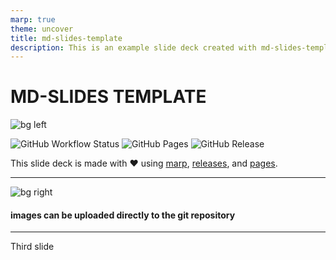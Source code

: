 ```yaml
---
marp: true
theme: uncover
title: md-slides-template
description: This is an example slide deck created with md-slides-template
---
```


# MD-SLIDES TEMPLATE

![bg left](https://gravatar.com/avatar/acdcd34def05561f51cbff353d27e6dd?s=1024)

![GitHub Workflow Status](https://img.shields.io/github/workflow/status/ddepaoli3/md-slides-template/markdown%20slides/master?style=for-the-badge&logo=github) ![GitHub Pages](https://img.shields.io/static/v1?style=for-the-badge&label=pages&message=online&color=success&logo=github) ![GitHub Release](https://img.shields.io/github/v/release/ddepaoli3/md-slides-template?style=for-the-badge&logo=github)

This slide deck is made with ❤️ using [marp](https://marp.app), [releases](https://github.com/ddepaoli3/md-slides-template/releases), and [pages](https://github.com/ddepaoli3/md-slides-template/deployments).


---

![bg right](data/unsplash.jpg)

#### images can be uploaded directly to the git repository

---

Third slide
